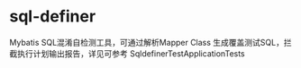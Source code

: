 # sql-definer

Mybatis SQL混淆自检测工具，可通过解析Mapper Class 生成覆盖测试SQL，拦截执行计划输出报告，详见可参考 SqldefinerTestApplicationTests
